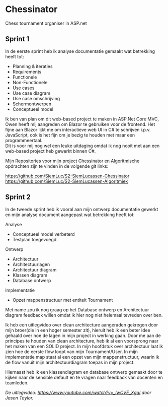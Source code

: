 # Chessinator
Chess tournament organiser in ASP.net

## Sprint 1
In de eerste sprint heb ik analyse documentatie gemaakt wat betrekking heeft tot:
- Planning & iteraties
- Requirements
 - Functionele
 - Non-Functionele
- Use cases
 - Use case diagram
 - Use case omschrijving
- Schermontwerpen
- Conceptueel model

Ik ben van plan om dit web-based project te maken in ASP.Net Core MVC, Owen heeft mij aangreden om Blazor te gebruiken voor de frontend.
Het fijne aan Blazor lijkt me om interactieve web UI in C# te schrijven i.p.v. JavaScript, ook is het fijn om je bezig te houden met maar een programmeertaal.  
Dit is voor mij nog wel een leuke uitdaging omdat ik nog nooit met aan een web-based project heb gewerkt binnen C#. 

Mijn Repositories voor mijn project Chessinator en Algoritmische opdrachten 
zijn te vinden in de volgende git links:

https://github.com/SiemLuc/S2-SiemLucassen-Chessinator
https://github.com/SiemLuc/S2-SiemLucassen-Algoritmiek

## Sprint 2

In de tweede sprint heb ik vooral aan mijn ontwerp documentatie gewerkt en mijn analyse document aangepast wat betrekking heeft tot:

Analyse
- Conceptueel model verbeterd
- Testplan toegevoegd

Ontwerp
- Architectuur
 - Architectuurlagen
 - Architectuur diagram
- Klassen diagram
- Database ontwerp

Implementatie
- Opzet mappenstructuur met entiteit Tournament

Met name zou ik nog graag op het Database ontwerp en Architectuur diagram feedback willen omdat ik hier nog niet helemaal tevreden over ben.

Ik heb een uitlegvideo over clean architecture aangeraden gekregen door mijn broer(die in een hoger semester zit), hieruit heb ik een beter idee gehaald over hoe de lagen in mijn project in werking gaan. 
Door me aan de principes te houden van clean architecture, heb ik al een voorsprong naar het maken van een SOLID project.
In mijn hoofdstuk over architectuur laat ik zien hoe de eerste flow loopt van mijn Tournament/User. 
In mijn implementatie map staat al een opzet van mijn mappenstructuur, waarin ik de flow vanuit mijn architectuurdiagram toepas in mijn project.

Hiernaast heb ik een klassendiagram en database ontwerp gemaakt door te kijken naar de sensible default en te vragen naar feedback van docenten en teamleden.

_De uitlegvideo: https://www.youtube.com/watch?v=_lwCVE_XgqI door Jason Taylor._


